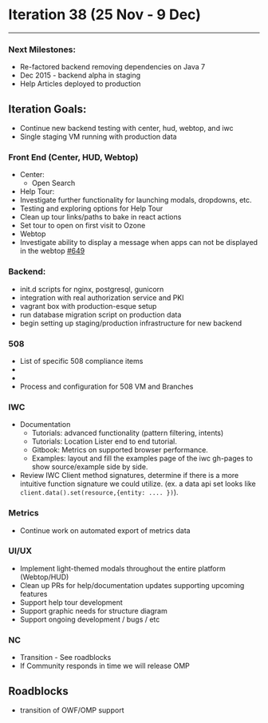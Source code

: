 # Iteration 38 (25 Nov - 9 Dec)

*** 
### Next Milestones:
* Re-factored backend removing dependencies on Java 7
* Dec 2015 - backend alpha in staging  
* Help Articles deployed to production

## Iteration Goals:
* Continue new backend testing with center, hud, webtop, and iwc
* Single staging VM running with production data

### Front End (Center, HUD, Webtop)
* Center:
  * Open Search
* Help Tour:
 * Investigate further functionality for launching modals, dropdowns, etc. 
 * Testing and exploring options for Help Tour
 * Clean up tour links/paths to bake in react actions
 * Set tour to open on first visit to Ozone
* Webtop
 * Investigate ability to display a message when apps can not be displayed in the webtop  [#649](https://github.com/ozone-development/ozp-webtop/issues/649)

### Backend:
* init.d scripts for nginx, postgresql, gunicorn
* integration with real authorization service and PKI
* vagrant box with production-esque setup
* run database migration script on production data
* begin setting up staging/production infrastructure for new backend

### 508 
* List of specific 508 compliance items 
 * 
 *
* Process and configuration for 508 VM and Branches 

### IWC
* Documentation
    * Tutorials: advanced functionality (pattern filtering, intents)
    * Tutorials: Location Lister end to end tutorial.
    * Gitbook: Metrics on supported browser performance.
    * Examples: layout and fill the examples page of the iwc gh-pages to show source/example side by side.
* Review IWC Client method signatures, determine if there is a more intuitive function signature we could utilize. (ex. a data api set looks like `client.data().set(resource,{entity: .... })`).

### Metrics
* Continue work on automated export of metrics data

### UI/UX
* Implement light-themed modals throughout the entire platform (Webtop/HUD)
* Clean up PRs for help/documentation updates supporting upcoming features
* Support help tour development
* Support graphic needs for structure diagram
* Support ongoing development / bugs / etc

### NC
* Transition - See roadblocks
* If Community responds in time we will release OMP
  
## Roadblocks
* transition of OWF/OMP support 